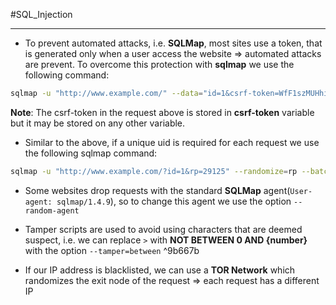#SQL_Injection 

---

- To prevent automated attacks, i.e. **SQLMap**, most sites use a token, that is generated only when a user access the website => automated attacks are prevent. To overcome this protection with **sqlmap** we use the following command:
```bash
sqlmap -u "http://www.example.com/" --data="id=1&csrf-token=WfF1szMUHhiokx9AHFply5L2xAOfjRkE" --csrf-token="csrf-token"
```
**Note**: The csrf-token in the request above is stored in **csrf-token** variable but it may be stored on any other variable.

- Similar to the above, if a unique uid is required for each request we use the following sqlmap command:
```bash
sqlmap -u "http://www.example.com/?id=1&rp=29125" --randomize=rp --batch -v 5 | grep URI
```

- Some websites drop requests with the standard **SQLMap** agent(`User-agent: sqlmap/1.4.9`), so to change this agent we use the option `--random-agent`

- Tamper scripts are used to avoid using characters that are deemed suspect, i.e. we can replace `>` with **NOT BETWEEN 0 AND {number}** with the option `--tamper=between`
 ^9b667b
- If our IP address is blacklisted, we can use a **TOR Network** which randomizes the exit node of the request => each request has a different IP
